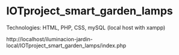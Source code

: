 # IOTproject_smart_garden_lamps
Technologies: HTML, PHP, CSS, mySQL (local host with xampp)

http://localhost/iluminacion-jardin-local/IOTproject_smart_garden_lamps/index.php
